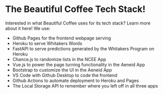 # The Beautiful Coffee Tech Stack!

Interested in what Beautiful Coffee uses for its tech stack? Learn more about it here!
We use:
- Github Pages for the frontend webpage serving
- Heroku to serve Whitakers Words
- FastAPI to serve predictions generated by the Whitakers Program on Heroku
- Chance.js to randomize lists in the NCEE App
- Vue.js to power the page turning functionality in the Aeneid App
- Bootstrap to customize the UI in the Aeneid App
- VS Code with Github Desktop to code the frontend
- Github Actions to automate deployment to Heroku and Pages
- The Local Storage API to remember where you left off in all three apps
